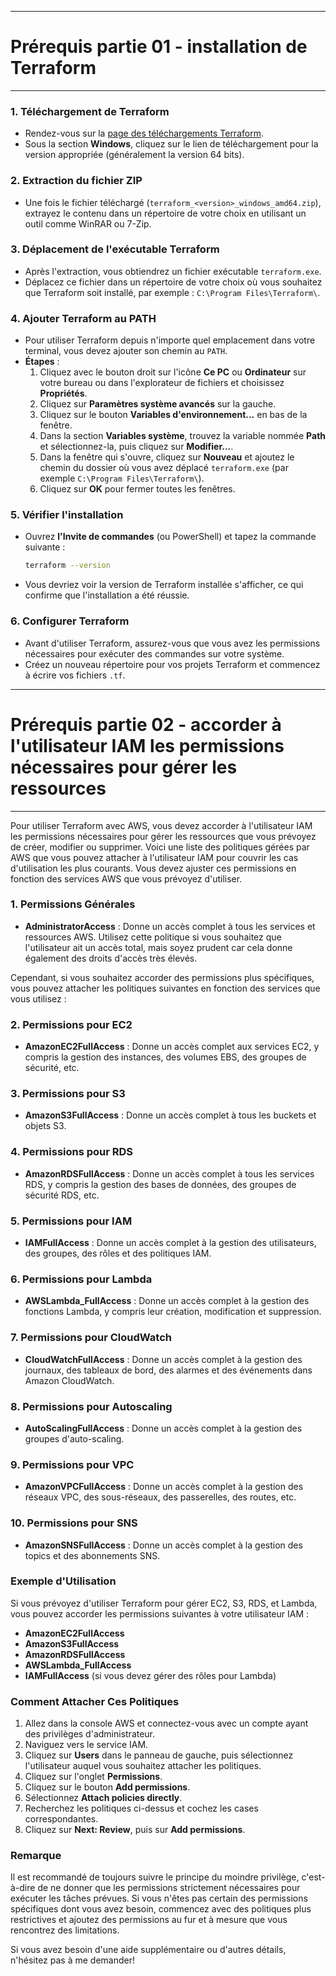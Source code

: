 
---
# Prérequis partie 01 - installation de Terraform
---

### 1. **Téléchargement de Terraform**
   - Rendez-vous sur la [page des téléchargements Terraform](https://www.terraform.io/downloads).
   - Sous la section **Windows**, cliquez sur le lien de téléchargement pour la version appropriée (généralement la version 64 bits).

### 2. **Extraction du fichier ZIP**
   - Une fois le fichier téléchargé (`terraform_<version>_windows_amd64.zip`), extrayez le contenu dans un répertoire de votre choix en utilisant un outil comme WinRAR ou 7-Zip.

### 3. **Déplacement de l'exécutable Terraform**
   - Après l'extraction, vous obtiendrez un fichier exécutable `terraform.exe`.
   - Déplacez ce fichier dans un répertoire de votre choix où vous souhaitez que Terraform soit installé, par exemple : `C:\Program Files\Terraform\`.

### 4. **Ajouter Terraform au PATH**
   - Pour utiliser Terraform depuis n'importe quel emplacement dans votre terminal, vous devez ajouter son chemin au `PATH`.
   - **Étapes** :
     1. Cliquez avec le bouton droit sur l'icône **Ce PC** ou **Ordinateur** sur votre bureau ou dans l'explorateur de fichiers et choisissez **Propriétés**.
     2. Cliquez sur **Paramètres système avancés** sur la gauche.
     3. Cliquez sur le bouton **Variables d'environnement...** en bas de la fenêtre.
     4. Dans la section **Variables système**, trouvez la variable nommée **Path** et sélectionnez-la, puis cliquez sur **Modifier...**.
     5. Dans la fenêtre qui s'ouvre, cliquez sur **Nouveau** et ajoutez le chemin du dossier où vous avez déplacé `terraform.exe` (par exemple `C:\Program Files\Terraform\`).
     6. Cliquez sur **OK** pour fermer toutes les fenêtres.

### 5. **Vérifier l'installation**
   - Ouvrez **l'Invite de commandes** (ou PowerShell) et tapez la commande suivante :
     ```sh
     terraform --version
     ```
   - Vous devriez voir la version de Terraform installée s'afficher, ce qui confirme que l'installation a été réussie.

### 6. **Configurer Terraform**
   - Avant d'utiliser Terraform, assurez-vous que vous avez les permissions nécessaires pour exécuter des commandes sur votre système.
   - Créez un nouveau répertoire pour vos projets Terraform et commencez à écrire vos fichiers `.tf`.

---
# Prérequis partie 02 - accorder à l'utilisateur IAM les permissions nécessaires pour gérer les ressources
---

Pour utiliser Terraform avec AWS, vous devez accorder à l'utilisateur IAM les permissions nécessaires pour gérer les ressources que vous prévoyez de créer, modifier ou supprimer. Voici une liste des politiques gérées par AWS que vous pouvez attacher à l'utilisateur IAM pour couvrir les cas d'utilisation les plus courants. Vous devez ajuster ces permissions en fonction des services AWS que vous prévoyez d'utiliser.

### 1. **Permissions Générales**
   - **AdministratorAccess** : Donne un accès complet à tous les services et ressources AWS. Utilisez cette politique si vous souhaitez que l'utilisateur ait un accès total, mais soyez prudent car cela donne également des droits d'accès très élevés.
   
   Cependant, si vous souhaitez accorder des permissions plus spécifiques, vous pouvez attacher les politiques suivantes en fonction des services que vous utilisez :

### 2. **Permissions pour EC2**
   - **AmazonEC2FullAccess** : Donne un accès complet aux services EC2, y compris la gestion des instances, des volumes EBS, des groupes de sécurité, etc.

### 3. **Permissions pour S3**
   - **AmazonS3FullAccess** : Donne un accès complet à tous les buckets et objets S3.

### 4. **Permissions pour RDS**
   - **AmazonRDSFullAccess** : Donne un accès complet à tous les services RDS, y compris la gestion des bases de données, des groupes de sécurité RDS, etc.

### 5. **Permissions pour IAM**
   - **IAMFullAccess** : Donne un accès complet à la gestion des utilisateurs, des groupes, des rôles et des politiques IAM.

### 6. **Permissions pour Lambda**
   - **AWSLambda_FullAccess** : Donne un accès complet à la gestion des fonctions Lambda, y compris leur création, modification et suppression.

### 7. **Permissions pour CloudWatch**
   - **CloudWatchFullAccess** : Donne un accès complet à la gestion des journaux, des tableaux de bord, des alarmes et des événements dans Amazon CloudWatch.

### 8. **Permissions pour Autoscaling**
   - **AutoScalingFullAccess** : Donne un accès complet à la gestion des groupes d'auto-scaling.

### 9. **Permissions pour VPC**
   - **AmazonVPCFullAccess** : Donne un accès complet à la gestion des réseaux VPC, des sous-réseaux, des passerelles, des routes, etc.

### 10. **Permissions pour SNS**
   - **AmazonSNSFullAccess** : Donne un accès complet à la gestion des topics et des abonnements SNS.

### **Exemple d'Utilisation**
Si vous prévoyez d'utiliser Terraform pour gérer EC2, S3, RDS, et Lambda, vous pouvez accorder les permissions suivantes à votre utilisateur IAM :
- **AmazonEC2FullAccess**
- **AmazonS3FullAccess**
- **AmazonRDSFullAccess**
- **AWSLambda_FullAccess**
- **IAMFullAccess** (si vous devez gérer des rôles pour Lambda)

### **Comment Attacher Ces Politiques**
1. Allez dans la console AWS et connectez-vous avec un compte ayant des privilèges d'administrateur.
2. Naviguez vers le service IAM.
3. Cliquez sur **Users** dans le panneau de gauche, puis sélectionnez l'utilisateur auquel vous souhaitez attacher les politiques.
4. Cliquez sur l'onglet **Permissions**.
5. Cliquez sur le bouton **Add permissions**.
6. Sélectionnez **Attach policies directly**.
7. Recherchez les politiques ci-dessus et cochez les cases correspondantes.
8. Cliquez sur **Next: Review**, puis sur **Add permissions**.

### **Remarque**
Il est recommandé de toujours suivre le principe du moindre privilège, c'est-à-dire de ne donner que les permissions strictement nécessaires pour exécuter les tâches prévues. Si vous n'êtes pas certain des permissions spécifiques dont vous avez besoin, commencez avec des politiques plus restrictives et ajoutez des permissions au fur et à mesure que vous rencontrez des limitations.

Si vous avez besoin d'une aide supplémentaire ou d'autres détails, n'hésitez pas à me demander!
